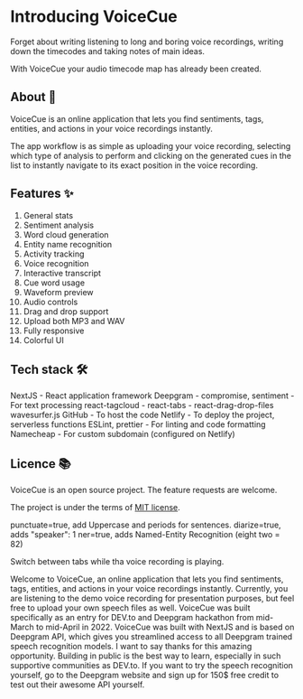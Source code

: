 # Introducing VoiceCue

Forget about writing listening to long and boring voice recordings, writing down the timecodes and taking notes of main ideas. 

With VoiceCue your audio timecode map has already been created.

## About 👀

VoiceCue is an online application that lets you find sentiments, tags, entities, and actions in your voice recordings instantly.

The app workflow is as simple as uploading your voice recording, selecting which type of analysis to perform and clicking on the generated cues in the list to instantly navigate to its exact position in the voice recording. 

## Features ✨

1. General stats
2. Sentiment analysis
3. Word cloud generation
4. Entity name recognition
5. Activity tracking
6. Voice recognition
7. Interactive transcript
8. Cue word usage
9. Waveform preview
10. Audio controls
11. Drag and drop support
12. Upload both MP3 and WAV
13. Fully responsive
14. Colorful UI

## Tech stack 🛠️

NextJS - React application framework
Deepgram - 
compromise, sentiment - For text processing
react-tagcloud - 
react-tabs - 
react-drag-drop-files
wavesurfer.js
GitHub - To host the code
Netlify - To deploy the project, serverless functions
ESLint, prettier - For linting and code formatting
Namecheap - For custom subdomain (configured on Netlify)

## Licence 📚

VoiceCue is an open source project. The feature requests are welcome.

The project is under the terms of [MIT license](https://choosealicense.com/licenses/mit/).






punctuate=true, add Uppercase and periods for sentences.
diarize=true, adds "speaker": 1
ner=true, adds Named-Entity Recognition (eight two = 82)

Switch between tabs while tha voice recording is playing.

Welcome to VoiceCue, an online application that lets you find sentiments, tags, entities, and actions in your voice recordings instantly.
Currently, you are listening to the demo voice recording for presentation purposes, but feel free to upload your own speech files as well.
VoiceCue was built specifically as an entry for DEV.to and Deepgram hackathon from mid-March to mid-April in 2022. VoiceCue was built with NextJS and is based on Deepgram API, which gives you streamlined access to all Deepgram trained speech recognition models.
I want to say thanks for this amazing opportunity. Building in public is the best way to learn, especially in such supportive communities as DEV.to.
If you want to try the speech recognition yourself, go to the Deepgram website and sign up for 150$ free credit to test out their awesome API yourself.
